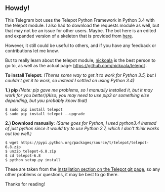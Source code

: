 ## Howdy!

This Telegram bot uses the Telepot Python Framework in Python 3.4 with the telepot module. I also had to download the requests module as well, but that may not be an issue for other users.
Maybe.
The bot here is an edited and expanded version of a skeleton that is provided from [here](https://github.com/nickoala/telepot#basics). 

However, it still could be useful to others, and if you have any feedback or contributions let me know.
 
But to really learn about the telepot module, [nickoala](https://github.com/nickoala) is the best person to go to, as well as the actual page: https://github.com/nickoala/telepot .



**To install Telepot:** *(Theres some way to get it to work for Python 3.5, but I couldn't get it to work, so instead I settled on using Python 3.4)*

**1.) pip** *(Note: pip gave me problems, so I manually installed it, but it may work for you better)(Also, you may need to use pip3 or something else depending, but you probably know that)*

```
$ sudo pip install telepot
$ sudo pip install telepot --upgrade
```

**2.) Download manually:** *(Same goes for Python, I used python3.4 instead of just python since it would try to use Python 2.7, which I don't think works out too well.)*

```
$ wget https://pypi.python.org/packages/source/t/telepot/telepot-6.8.zip
$ unzip telepot-6.8.zip
$ cd telepot-6.8
$ python setup.py install
```

These are taken from the [Installation section on the Telepot git page](https://github.com/nickoala/telepot#installation), so any other problems or questions, it may be best to go there.

Thanks for reading!
 

